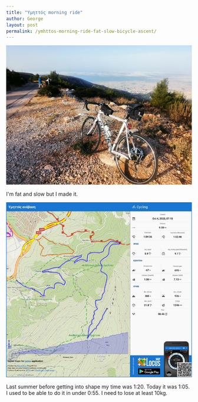 ```yaml
---
title: "Υμηττός morning ride"
author: George
layout: post
permalink: /ymhttos-morning-ride-fat-slow-bicycle-ascent/
---
```

[![My bike at the top of Ymittos](/static/800/IMG_20201004_084306.e-800.jpg)](/static/IMG_20201004_084306.e.jpg)

I'm fat and slow but I made it.

[![ymittos anavasi locus map](/static/800/2020-10-04-ymittos-anavasi-locus-800.jpg)](/static/2020-10-04-ymittos-anavasi-locus.jpg)

Last summer before getting into shape my time was 1:20. Today it was 1:05. I used to be able to do it in under 0:55. I need to lose at least 10kg.
